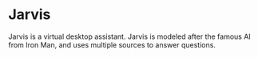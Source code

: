 # Jarvis
Jarvis is a virtual desktop assistant. Jarvis is modeled after the famous AI from Iron Man, and uses multiple sources to answer questions.
